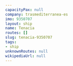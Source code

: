```yaml
---
capacityPax: null
company: trasmediterranea-es
imo: 9350707
layout: ship
name: Tenacia
routes: []
slug: tenacia-9350707
tags:
- ship
unknownRoutes: null
wikipediaUrl: null
---
```

